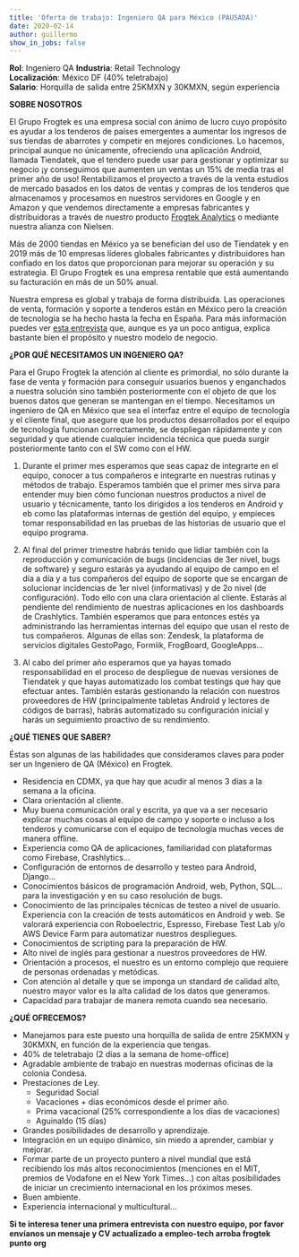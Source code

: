 ```yaml
---
title: 'Oferta de trabajo: Ingeniero QA para México (PAUSADA)'
date: 2020-02-14 
author: guillermo
show_in_jobs: false
---
```


**Rol**: Ingeniero QA
**Industria**: Retail Technology  
**Localización**: México DF (40% teletrabajo)  
**Salario**: Horquilla de salida entre 25KMXN y 30KMXN, según experiencia

**SOBRE NOSOTROS**

El Grupo Frogtek es una empresa social con ánimo de lucro cuyo propósito es ayudar a los tenderos de países emergentes a aumentar los ingresos de sus tiendas de abarrotes y competir en mejores condiciones. Lo hacemos, principal aunque no únicamente, ofreciendo una aplicación Android, llamada Tiendatek, que el tendero puede usar para gestionar y optimizar su negocio ¡y conseguimos que aumenten un ventas un 15% de media tras el primer año de uso! Rentabilizamos el proyecto a través de la venta estudios de mercado basados en los datos de ventas y compras de los tenderos que almacenamos y procesamos en nuestros servidores en Google y en Amazon y que vendemos directamente a empresas fabricantes y distribuidoras a través de nuestro producto [Frogtek Analytics](https://frogtek.org/analytics/) o mediante nuestra alianza con Nielsen.

Más de 2000 tiendas en México ya se benefician del uso de Tiendatek y en 2019 más de 10 empresas líderes globales fabricantes y distribuidores han confiado en los datos que proporcionan para mejorar su operación y su estrategia. El Grupo Frogtek es una empresa rentable que está aumentando su facturación en más de un 50% anual.

Nuestra empresa es global y trabaja de forma distribuida. Las operaciones de venta, formación y soporte a tenderos están en México pero la creación de tecnología se ha hecho hasta la fecha en España. Para más información puedes ver [esta entrevista](https://www.youtube.com/watch?v=BoDtuEUO328) que, aunque es ya un poco antigua, explica bastante bien el propósito y nuestro modelo de negocio.
 
**¿POR QUÉ NECESITAMOS UN INGENIERO QA?**

Para el Grupo Frogtek la atención al cliente es primordial, no sólo durante la fase de venta y formación para conseguir usuarios buenos y enganchados a nuestra solución sino también posteriormente con el objeto de que los buenos datos que generan se mantengan en el tiempo. Necesitamos un ingeniero de QA en México que sea el interfaz entre el equipo de tecnología y el cliente final, que asegure que los productos desarrollados por el equipo de tecnología funcionan correctamente, se despliegan rápidamente y con seguridad y que atiende cualquier incidencia técnica que pueda surgir posteriormente tanto con el SW como con el HW.
 
1) Durante el primer mes esperamos que seas capaz de integrarte en el equipo, conocer a tus compañeros e integrarte en nuestras rutinas y métodos de trabajo. Esperamos también que el primer mes sirva para entender muy bien cómo funcionan nuestros productos a nivel de usuario y técnicamente, tanto los dirigidos a los tenderos en Android y eb como las plataformas internas de gestión del equipo, y empieces tomar responsabilidad en las pruebas de las historias de usuario que el equipo programa.
 
2) Al final del primer trimestre habrás tenido que lidiar también con la reproducción y comunicación de bugs (incidencias de 3er nivel, bugs de software) y seguro estarás ya ayudando al equipo de campo en el día a día y a tus compañeros del equipo de soporte que se encargan de solucionar incidencias de 1er nivel (informativas) y de 2o nivel (de configuración). Todo ello con una clara orientación al cliente. Estarás al pendiente del rendimiento de nuestras aplicaciones en los dashboards de Crashlytics. También esperamos que para entonces estés ya administrando las herramientas internas del equipo que usan el resto de tus compañeros. Algunas de ellas son: Zendesk, la plataforma de servicios digitales GestoPago, Formiik, FrogBoard, GoogleApps...
 
3) Al cabo del primer año esperamos que ya hayas tomado responsabilidad en el proceso de despliegue de nuevas versiones de Tiendatek y que hayas automatizado los combat testings que hay que efectuar antes. También estarás gestionando la relación con nuestros proveedores de HW (principalmente tabletas Android y lectores de códigos de barras), habrás automatizado su configuración inicial y harás un seguimiento proactivo de su rendimiento.
 
**¿QUÉ TIENES QUE SABER?**

Éstas son algunas de las habilidades que consideramos claves para poder ser un Ingeniero de QA (México) en Frogtek.
- Residencia en CDMX, ya que hay que acudir al menos 3 días a la semana a la oficina.
- Clara orientación al cliente.
- Muy buena comunicación oral y escrita, ya que va a ser necesario explicar muchas cosas al equipo de campo y soporte o incluso a los tenderos y comunicarse con el equipo de tecnología muchas veces de manera offline.
- Experiencia como QA de aplicaciones, familiaridad con plataformas como Firebase, Crashlytics...
- Configuración de entornos de desarrollo y testeo para Android, Django...
- Conocimientos básicos de programación Android, web, Python, SQL... para la investigación y en su caso resolución de bugs.
- Conocimiento de las principales técnicas de testeo a nivel de usuario. Experiencia con la creación de tests automáticos en Android y web. Se valorará experiencia con Roboelectric, Espresso, Firebase Test Lab y/o AWS Device Farm para automatizar nuestros despliegues.
- Conocimientos de scripting para la preparación de HW.
- Alto nivel de inglés para gestionar a nuestros proveedores de HW.
- Orientación a procesos, el nuestro es un entorno complejo que requiere de personas ordenadas y metódicas.
- Con atención al detalle y que se imponga un standard de calidad alto, nuestro mayor valor es la alta calidad de los datos que generamos.
- Capacidad para trabajar de manera remota cuando sea necesario.
 
**¿QUÉ OFRECEMOS?**

- Manejamos para este puesto una horquilla de salida de entre 25KMXN y 30KMXN, en función de la experiencia que tengas.
- 40% de teletrabajo (2 días a la semana de home-office)
- Agradable ambiente de trabajo en nuestras modernas oficinas de la colonia Condesa.
- Prestaciones de Ley.
  - Seguridad Social
  - Vacaciones  + días económicos desde el primer año.
  - Prima vacacional (25% correspondiente a los días de vacaciones)
  - Aguinaldo (15 días)
- Grandes posibilidades de desarrollo y aprendizaje.
- Integración en un equipo dinámico, sin miedo a aprender, cambiar y mejorar.
- Formar parte de un proyecto puntero a nivel mundial que está recibiendo los más altos reconocimientos (menciones en el MIT, premios de Vodafone en el New York Times…) con altas posibilidades de iniciar un crecimiento internacional en los próximos meses.
- Buen ambiente.
- Experiencia internacional y multicultural…
 
**Si te interesa tener una primera entrevista con nuestro equipo, por favor envíanos un mensaje y CV actualizado a empleo-tech arroba frogtek punto org**
